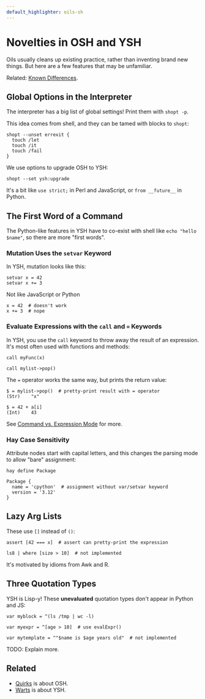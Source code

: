 ```yaml
---
default_highlighter: oils-sh
---
```


Novelties in OSH and YSH
========================

Oils usually cleans up existing practice, rather than inventing brand new
things.  But here are a few features that may be unfamiliar.

Related: [Known Differences](known-differences.html).

<div id="toc">
</div>

## Global Options in the Interpreter

The interpreter has a big list of global settings!  Print them with `shopt -p`.

This idea comes from shell, and they can be tamed with blocks to `shopt`:

    shopt --unset errexit {
      touch /let
      touch /it
      touch /fail
    }

We use options to upgrade OSH to YSH:

    shopt --set ysh:upgrade


It's a bit like `use strict;` in Perl and JavaScript, or `from __future__` in
Python.


## The First Word of a Command

The Python-like features in YSH have to co-exist with shell like `echo "hello
$name"`, so there are more "first words".

### Mutation Uses the `setvar` Keyword

In YSH, mutation looks like this:

    setvar x = 42
    setvar x += 3

Not like JavaScript or Python

    x = 42  # doesn't work
    x += 3  # nope

### Evaluate Expressions with the `call` and `=` Keywords

In YSH, you use the `call` keyword to throw away the result of an expression.
It's most often used with functions and methods:

    call myFunc(x)

    call mylist->pop()

The `=` operator works the same way, but prints the return value:

    $ = mylist->pop()  # pretty-print result with = operator
    (Str)    "x"

    $ = 42 + a[i]
    (Int)    43

See [Command vs. Expression Mode](command-vs-expression-mode.html) for more.

### Hay Case Sensitivity

Attribute nodes start with capital letters, and this changes the parsing mode
to allow "bare" assignment:

    hay define Package
 
    Package {
      name = 'cpython'  # assignment without var/setvar keyword
      version = '3.12'
    }

## Lazy Arg Lists

These use `[]` instead of `()`:

    assert [42 === x]  # assert can pretty-print the expression

    ls8 | where [size > 10]  # not implemented

It's motivated by idioms from Awk and R.

## Three Quotation Types

YSH is Lisp-y!  These **unevaluated** quotation types don't appear in Python
and JS:

    var myblock = ^(ls /tmp | wc -l)  

    var myexpr = ^[age > 10]  # use evalExpr()

    var mytemplate = ^"$name is $age years old"  # not implemented


TODO: Explain more.



<!--

Other: value.Place could be unfamliar to Python/JS users.  It's based on C/C++
(but safe), and Rust also uses a similar syntax.

-->

## Related 

- [Quirks](quirks.html) is about OSH.
- [Warts](warts.html) is about YSH.

